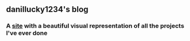 ## danillucky1234's blog
### A [site](https://danillucky1234.github.io) with a beautiful visual representation of all the projects I've ever done
